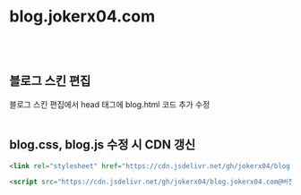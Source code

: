 # blog.jokerx04.com
<br /><br />

## 블로그 스킨 편집

블로그 스킨 편집에서 head 태그에 blog.html 코드 추가 수정
<br /><br />

## blog.css, blog.js 수정 시 CDN 갱신

```html
<link rel="stylesheet" href="https://cdn.jsdelivr.net/gh/jokerx04/blog.jokerx04.com@버전 또는 Hash 코드/blog.css" />

<script src="https://cdn.jsdelivr.net/gh/jokerx04/blog.jokerx04.com@버전 또는 Hash 코드/blog.js"></script>
```
<br /><br />
